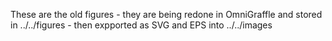 These are the old figures - they are being redone in OmniGraffle and
stored in ../../figures - then expported as SVG and EPS into ../../images

